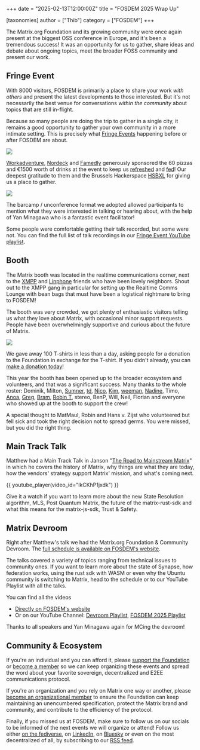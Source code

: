 +++
date = "2025-02-13T12:00:00Z"
title = "FOSDEM 2025 Wrap Up"

[taxonomies]
author = ["Thib"]
category = ["FOSDEM"]
+++

The Matrix.org Foundation and its growing community were once again present at the biggest OSS conference in Europe, and it's been a tremendous success! It was an opportunity for us to gather, share ideas and debate about ongoing topics, meet the broader FOSS community and present our work.

## Fringe Event

With 8000 visitors, FOSDEM is primarily a place to share your work *with others* and present the latest developments to those interested. But it's not necessarily the best venue for conversations *within the community* about topics that are still in-flight.

Because so many people are doing the trip to gather in a single city, it remains a good opportunity to gather your own community in a more intimate setting. This is precisely what [Fringe Events](https://fosdem.org/2025/fringe/) happening before or after FOSDEM are about.

![](/blog/img/fosdem-25-group-picture.webp)

[Workadventure](https://workadventu.re?ref=matrix.org), [Nordeck](https://nordeck.net?ref=matrix.org) and [Famedly](https://www.famedly.com?ref=matrix.org) generously sponsored the 60 pizzas and €1500 worth of drinks at the event to keep us [refreshed](https://mamot.fr/@thibaultamartin/113924167366538711) and [fed](https://mamot.fr/@thibaultamartin/113924626402982834)! Our deepest gratitude to them and the Brussels Hackerspace [HSBXL](https://hsbxl.be/) for giving us a place to gather.

![](/blog/img/fosdem-25-recording-talks.webp)

The barcamp / unconference format we adopted allowed participants to mention what they were interested in talking or hearing about, with the help of Yan Minagawa who is a fantastic event facilitator!

Some people were comfortable getting their talk recorded, but some were not. You can find the full list of talk recordings in our [Fringe Event YouTube playlist](https://www.youtube.com/playlist?list=PLl5dnxRMP1hXKr5m42rBgcFjZ2Ar8vIUb).

## Booth

The Matrix booth was located in the realtime communications corner, next to the [XMPP](https://xmpp.org/) and [Linphone](https://www.linphone.org/en/homepage-linphone/) friends who have been lovely neighbors. Shout out to the XMPP gang in particular for setting up the Realtime Comms Lounge with bean bags that must have been a logistical nightmare to bring to FOSDEM!

The booth was very crowded, we got plenty of enthusiastic visitors telling us what they love about Matrix, with occasional minor support requests. People have been overwhelmingly supportive and curious about the future of Matrix.

![](/blog/img/fosdem-25-booth.webp)

We gave away 100 T-shirts in less than a day, asking people for a donation to the Foundation in exchange for the T-shirt. If you didn't already, you can [make a donation today](http:///support/)!

This year the booth has been opened up to the broader ecosystem and volunteers, and that was a significant success. Many thanks to the whole roster: Dominik, Milton, [Sumner](https://sumnerevans.com/), [td](https://technodisaster.com/), [Nico](https://neko.dev), [Kim](https://matrix.to/#/@kim:sosnowkadub.de), [weeman](https://chaos.social/@weeman), [Nadine](https://www.linkedin.com/in/nadine-minagawa-2183954), Timo, [Anoa](https://matrix.to/#/@andrewm:element.io), [Greg](https://emeraldreverie.org/), [Bram](https://matrix.to/#/@bram:matrix.directory), [Robin T](https://robin.town/), stereo, BenP, Will, Neil, Florian and everyone who showed up at the booth to support the crew!

A special thought to MatMaul, Robin and Hans v. Zijst who volunteered but fell sick and took the right decision not to spread germs. You were missed, but you did the right thing.

## Main Track Talk

Matthew had a Main Track Talk in Janson "[The Road to Mainstream Matrix](https://fosdem.org/2025/schedule/event/fosdem-2025-6274-the-road-to-mainstream-matrix/)" in which he covers the history of Matrix, why things are what they are today, how the vendors' strategy support Matrix' mission, and what's coming next.

{{ youtube_player(video_id="lkCKhP1jxdk") }}

Give it a watch if you want to learn more about the new State Resolution algorithm, MLS, Post Quantum Matrix, the future of the matrix-rust-sdk and what this means for the matrix-js-sdk, Trust & Safety.

## Matrix Devroom

Right after Matthew's talk we had the Matrix.org Foundation & Community Devroom. The [full schedule is available on FOSDEM's website](https://fosdem.org/2025/schedule/track/matrix/).

The talks covered a variety of topics ranging from technical issues to community ones. If you want to learn more about the state of Synapse, how federation works, using the rust sdk with WASM or even why the Ubuntu community is switching to Matrix, head to the schedule or to our YouTube Playlist with all the talks.

You can find all the videos

- [Directly on FOSDEM's website](https://fosdem.org/2025/schedule/track/matrix/)
- Or on our YouTube Channel: [Devroom Playlist](https://www.youtube.com/playlist?list=PLl5dnxRMP1hWWG7TzAvoRLL6jG6wzrhdx), [FOSDEM 2025 Playlist](https://www.youtube.com/playlist?list=PLl5dnxRMP1hWBVT4JEteJCX1yiycW55v9)

Thanks to all speakers and Yan Minagawa again for MCing the devroom!

## Community & Ecosystem

If you're an individual and you can afford it, please [support the Foundation](http:///support) or [become a member](http:///membership) so we can keep organizing these events and spread the word about your favorite sovereign, decentralized and E2EE communications protocol.

If you're an organization and you rely on Matrix one way or another, please [become an organizational member](http:///membership) to ensure the Foundation can keep maintaining an unencumbered specification, protect the Matrix brand and community, and contribute to the efficiency of the protocol.

Finally, if you missed us at FOSDEM, make sure to follow us on our socials to be informed of the next events we will organize or attend! Follow us either [on the fediverse](https://mastodon.matrix.org/@matrix), on [LinkedIn](https://www.linkedin.com/company/matrix-org/), on [Bluesky](https://bsky.app/profile/matrix.org) or even on the most decentralized of all, by subscribing to our [RSS feed](https://matrix.org/atom.xml).  
